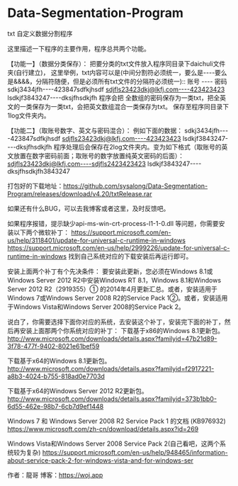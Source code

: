 # Data-Segmentation-Program
txt 自定义数据分割程序

这里描述一下程序的主要作用，程序总共两个功能。

【功能一】（数据分类保存）：
把要分类的txt文件放入程序同目录下daichuli文件夹(自行建立)，
这里举例，txt内容可以是(中间分割符必须统一，要么是----要么是&&&&，分隔符随便，但是必须所有txt文件的分隔符必须统一)::
账号 ---- 密码
sdkj3434jfh----423847sdfkjhsdf
sdjfls23423dkj@lkfj.com----423423423
lsdkjf3843247----dksjfhsdkjfh
程序会把 全数组的密码保存为一类txt，把全英文的一类保存为一类txt，会把英文数组混合一类保存为txt。
保存至程序同目录下1log文件夹内。

【功能二】（取账号数字、英文与密码混合）：
例如下面的数据：
sdkj3434jfh----423847sdfkjhsdf
sdjfls23423dkj@lkfj.com----423423423
lsdkjf3843247----dksjfhsdkjfh
程序处理后会保存在2log文件夹内。变为如下格式（取账号的英文放置在数字密码前面；取账号的数字放置纯英文密码的后面）：
sdjfls23423dkj@lkfj.com----sdjfls2423423423
lsdkjf3843247----dksjfhsdkjfh3843247

打包好的下载地址：https://github.com/sysalong/Data-Segmentation-Program/releases/download/v4.20/txtRelease.rar


如果还有什么BUG，可以去我博客或者这里，及时反馈吧。

如果程序报错，提示缺少api-ms-win-crt-process-l1-1-0.dll 等问题，你需要安装以下两个微软补丁： https://support.microsoft.com/en-us/help/3118401/update-for-universal-c-runtime-in-windows https://support.microsoft.com/en-us/help/2999226/update-for-universal-c-runtime-in-windows 找到自己系统对应的下载安装后再运行即可。

安装上面两个补丁有个先决条件： 要安装此更新，您必须在Windows 8.1或Windows Server 2012 R2中安装Windows RT 8.1，Windows 8.1和Windows Server 2012 R2（2919355）① 的2014年4月更新汇总。或者，安装适用于Windows 7或Windows Server 2008 R2的Service Pack 1②。或者，安装适用于Windows Vista和Windows Server 2008的Service Pack 2。

说白了，你需要选择下面你对应的系统，去安装这个补丁，安装完下面的补丁，然后再安装上面那两个你系统对应的补丁： 下载基于x86的Windows 8.1更新包。http://www.microsoft.com/downloads/details.aspx?familyid=47b21d89-3f78-477f-9402-8021e61bef59

下载基于x64的Windows 8.1更新包。http://www.microsoft.com/downloads/details.aspx?familyid=f2917221-a8b3-4024-b755-818ad0e7703d

下载基于x64的Windows Server 2012 R2更新包。http://www.microsoft.com/downloads/details.aspx?familyid=373b1bb0-6d55-462e-98b7-6cb7d9ef1448

Windows 7 和 Windows Server 2008 R2 Service Pack 1 的文档 (KB976932) https://www.microsoft.com/zh-cn/download/details.aspx?id=269

Windows Vista和Windows Server 2008 Service Pack 2(自己看吧，这两个系统较为复杂) https://support.microsoft.com/en-us/help/948465/information-about-service-pack-2-for-windows-vista-and-for-windows-ser

作者：龍哥 博客：https://woj.app

